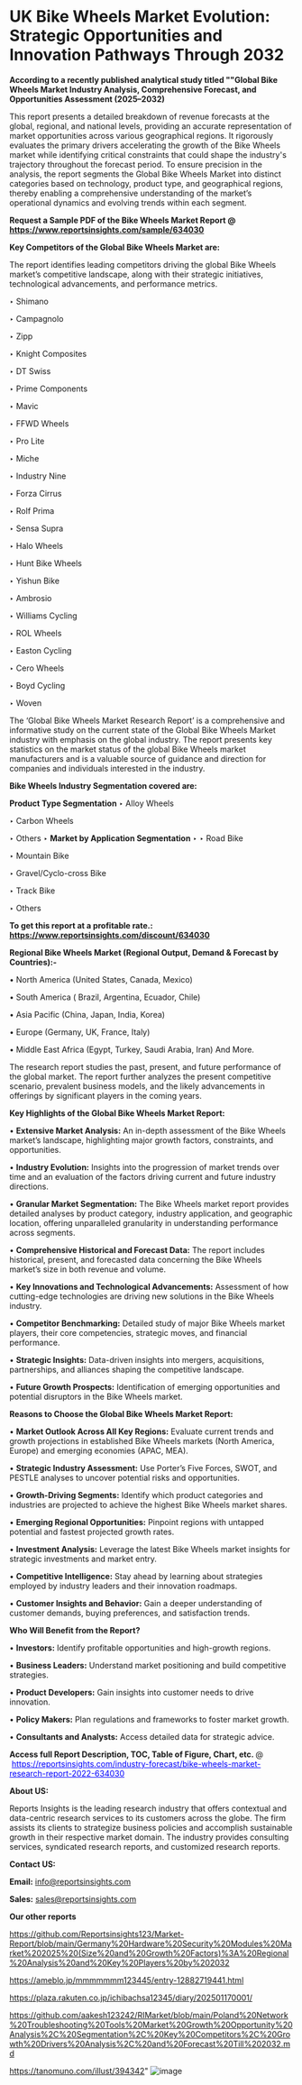# UK Bike Wheels Market Evolution: Strategic Opportunities and Innovation Pathways Through 2032

<strong>According to a recently published analytical study titled ""Global Bike Wheels Market Industry Analysis, Comprehensive Forecast, and Opportunities Assessment (2025–2032)</strong>

This report presents a detailed breakdown of revenue forecasts at the global, regional, and national levels, providing an accurate representation of market opportunities across various geographical regions. It rigorously evaluates the primary drivers accelerating the growth of the Bike Wheels market while identifying critical constraints that could shape the industry's trajectory throughout the forecast period. To ensure precision in the analysis, the report segments the Global Bike Wheels Market into distinct categories based on technology, product type, and geographical regions, thereby enabling a comprehensive understanding of the market’s operational dynamics and evolving trends within each segment.

<strong>Request a Sample PDF of the Bike Wheels Market Report </strong><strong>@<a href=https://www.reportsinsights.com/sample/634030 style=color:#0000ff;> https://www.reportsinsights.com/sample/634030</a></strong></font>

<strong>Key Competitors of the Global Bike Wheels Market are:</strong>

The report identifies leading competitors driving the global Bike Wheels market’s competitive landscape, along with their strategic initiatives, technological advancements, and performance metrics.

‣ Shimano

‣ Campagnolo

‣ Zipp

‣ Knight Composites

‣ DT Swiss

‣ Prime Components

‣ Mavic

‣ FFWD Wheels

‣ Pro Lite

‣ Miche

‣ Industry Nine

‣ Forza Cirrus

‣ Rolf Prima

‣ Sensa Supra

‣ Halo Wheels

‣ Hunt Bike Wheels

‣ Yishun Bike

‣ Ambrosio

‣ Williams Cycling

‣ ROL Wheels

‣ Easton Cycling

‣ Cero Wheels

‣ Boyd Cycling

‣ Woven

The ‘Global Bike Wheels Market Research Report’ is a comprehensive and informative study on the current state of the Global Bike Wheels Market industry with emphasis on the global industry. The report presents key statistics on the market status of the global Bike Wheels market manufacturers and is a valuable source of guidance and direction for companies and individuals interested in the industry.

<strong>Bike Wheels Industry Segmentation covered are:</strong>

<strong>Product Type Segmentation</strong>
‣
Alloy Wheels

‣ Carbon Wheels

‣ Others
‣ 
<strong>Market by Application Segmentation</strong>
‣
‣  Road Bike

‣ Mountain Bike

‣ Gravel/Cyclo-cross Bike

‣ Track Bike

‣ Others

<strong>To get this report at a profitable rate.: <a href=https://www.reportsinsights.com/discount/634030 style=color:#0000ff;>https://www.reportsinsights.com/discount/634030</a></strong></font>

<strong>Regional Bike Wheels Market (Regional Output, Demand &amp; Forecast by Countries):-</strong>

• North America (United States, Canada, Mexico)

• South America ( Brazil, Argentina, Ecuador, Chile)

• Asia Pacific (China, Japan, India, Korea)

• Europe (Germany, UK, France, Italy)

• Middle East Africa (Egypt, Turkey, Saudi Arabia, Iran) And More.

The research report studies the past, present, and future performance of the global market. The report further analyzes the present competitive scenario, prevalent business models, and the likely advancements in offerings by significant players in the coming years.

<strong>Key Highlights of the Global Bike Wheels Market Report:</strong>

• <strong>Extensive Market Analysis:</strong> An in-depth assessment of the Bike Wheels market’s landscape, highlighting major growth factors, constraints, and opportunities.

• <strong>Industry Evolution:</strong> Insights into the progression of market trends over time and an evaluation of the factors driving current and future industry directions.

• <strong>Granular Market Segmentation:</strong> The Bike Wheels market report provides detailed analyses by product category, industry application, and geographic location, offering unparalleled granularity in understanding performance across segments.

• <strong>Comprehensive Historical and Forecast Data:</strong> The report includes historical, present, and forecasted data concerning the Bike Wheels market’s size in both revenue and volume.

• <strong>Key Innovations and Technological Advancements:</strong> Assessment of how cutting-edge technologies are driving new solutions in the Bike Wheels industry.

• <strong>Competitor Benchmarking:</strong> Detailed study of major Bike Wheels market players, their core competencies, strategic moves, and financial performance.

• <strong>Strategic Insights:</strong> Data-driven insights into mergers, acquisitions, partnerships, and alliances shaping the competitive landscape.

• <strong>Future Growth Prospects:</strong> Identification of emerging opportunities and potential disruptors in the Bike Wheels market.

<strong>Reasons to Choose the Global Bike Wheels Market Report:</strong>

• <strong>Market Outlook Across All Key Regions:</strong> Evaluate current trends and growth projections in established Bike Wheels markets (North America, Europe) and emerging economies (APAC, MEA).

• <strong>Strategic Industry Assessment:</strong> Use Porter’s Five Forces, SWOT, and PESTLE analyses to uncover potential risks and opportunities.

• <strong>Growth-Driving Segments:</strong> Identify which product categories and industries are projected to achieve the highest Bike Wheels market shares.

• <strong>Emerging Regional Opportunities:</strong> Pinpoint regions with untapped potential and fastest projected growth rates.

• <strong>Investment Analysis:</strong> Leverage the latest Bike Wheels market insights for strategic investments and market entry.

• <strong>Competitive Intelligence:</strong> Stay ahead by learning about strategies employed by industry leaders and their innovation roadmaps.

• <strong>Customer Insights and Behavior:</strong> Gain a deeper understanding of customer demands, buying preferences, and satisfaction trends.

<strong>Who Will Benefit from the Report?</strong>

• <strong>Investors:</strong> Identify profitable opportunities and high-growth regions.

• <strong>Business Leaders:</strong> Understand market positioning and build competitive strategies.

• <strong>Product Developers:</strong> Gain insights into customer needs to drive innovation.

• <strong>Policy Makers:</strong> Plan regulations and frameworks to foster market growth.

• <strong>Consultants and Analysts:</strong> Access detailed data for strategic advice.
</ul>
<strong>Access full Report Description, TOC, Table of Figure, Chart, etc. </strong>@  <a href=https://reportsinsights.com/industry-forecast/bike-wheels-market-research-report-2022-634030 style=color:#0000ff;>https://reportsinsights.com/industry-forecast/bike-wheels-market-research-report-2022-634030</a></font>

<strong><strong>About US</strong>:</strong>

Reports Insights is the leading research industry that offers contextual and data-centric research services to its customers across the globe. The firm assists its clients to strategize business policies and accomplish sustainable growth in their respective market domain. The industry provides consulting services, syndicated research reports, and customized research reports.

<strong>Contact US:</strong>

<p class=""""><b>Email:</b> <a href=mailto:info@reportsinsights.com>info@reportsinsights.com</a></p>
<p class=""""><b>Sales:</b> <a href=mailto:sales@reportsinsights.com>sales@reportsinsights.com</a></p>

<strong>Our other reports</strong>

<a href=https://github.com/Reportsinsights123/Market-Report/blob/main/Germany%20Hardware%20Security%20Modules%20Market%202025%20(Size%20and%20Growth%20Factors)%3A%20Regional%20Analysis%20and%20Key%20Players%20by%202032>https://github.com/Reportsinsights123/Market-Report/blob/main/Germany%20Hardware%20Security%20Modules%20Market%202025%20(Size%20and%20Growth%20Factors)%3A%20Regional%20Analysis%20and%20Key%20Players%20by%202032</a>

<a href=https://ameblo.jp/mmmmmmm123445/entry-12882719441.html>https://ameblo.jp/mmmmmmm123445/entry-12882719441.html</a>

<a href=https://plaza.rakuten.co.jp/ichibachsa12345/diary/202501170001/>https://plaza.rakuten.co.jp/ichibachsa12345/diary/202501170001/</a>

<a href=https://github.com/aakesh123242/RIMarket/blob/main/Poland%20Network%20Troubleshooting%20Tools%20Market%20Growth%20Opportunity%20Analysis%2C%20Segmentation%2C%20Key%20Competitors%2C%20Growth%20Drivers%20Analysis%2C%20and%20Forecast%20Till%202032.md>https://github.com/aakesh123242/RIMarket/blob/main/Poland%20Network%20Troubleshooting%20Tools%20Market%20Growth%20Opportunity%20Analysis%2C%20Segmentation%2C%20Key%20Competitors%2C%20Growth%20Drivers%20Analysis%2C%20and%20Forecast%20Till%202032.md</a>

<a href=https://tanomuno.com/illust/394342>https://tanomuno.com/illust/394342</a>"
![image](https://github.com/user-attachments/assets/d4af5bea-7e3a-4f61-8bd7-c77ba5e80abd)
